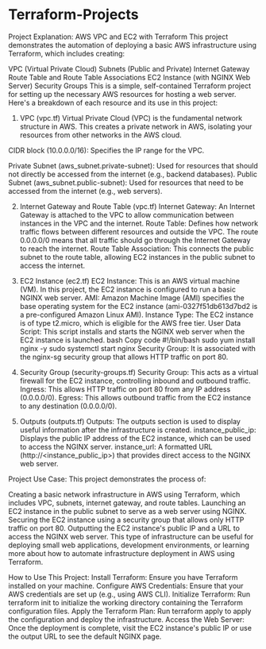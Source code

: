 # Terraform-Projects

Project Explanation: AWS VPC and EC2 with Terraform
This project demonstrates the automation of deploying a basic AWS infrastructure using Terraform, which includes creating:

VPC (Virtual Private Cloud)
Subnets (Public and Private)
Internet Gateway
Route Table and Route Table Associations
EC2 Instance (with NGINX Web Server)
Security Groups
This is a simple, self-contained Terraform project for setting up the necessary AWS resources for hosting a web server. Here's a breakdown of each resource and its use in this project:

1. VPC (vpc.tf)
Virtual Private Cloud (VPC) is the fundamental network structure in AWS. This creates a private network in AWS, isolating your resources from other networks in the AWS cloud.

CIDR block (10.0.0.0/16): Specifies the IP range for the VPC.

Private Subnet (aws_subnet.private-subnet): Used for resources that should not directly be accessed from the internet (e.g., backend databases).
Public Subnet (aws_subnet.public-subnet): Used for resources that need to be accessed from the internet (e.g., web servers).

2. Internet Gateway and Route Table (vpc.tf)
Internet Gateway: An Internet Gateway is attached to the VPC to allow communication between instances in the VPC and the internet.
Route Table: Defines how network traffic flows between different resources and outside the VPC.
The route 0.0.0.0/0 means that all traffic should go through the Internet Gateway to reach the internet.
Route Table Association: This connects the public subnet to the route table, allowing EC2 instances in the public subnet to access the internet.

4. EC2 Instance (ec2.tf)
EC2 Instance: This is an AWS virtual machine (VM). In this project, the EC2 instance is configured to run a basic NGINX web server.
AMI: Amazon Machine Image (AMI) specifies the base operating system for the EC2 instance (ami-0327f51db613d7bd2 is a pre-configured Amazon Linux AMI).
Instance Type: The EC2 instance is of type t2.micro, which is eligible for the AWS free tier.
User Data Script: This script installs and starts the NGINX web server when the EC2 instance is launched.
bash
Copy code
#!/bin/bash
sudo yum install nginx -y
sudo systemctl start nginx
Security Group: It is associated with the nginx-sg security group that allows HTTP traffic on port 80.

6. Security Group (security-groups.tf)
Security Group: This acts as a virtual firewall for the EC2 instance, controlling inbound and outbound traffic.
Ingress: This allows HTTP traffic on port 80 from any IP address (0.0.0.0/0).
Egress: This allows outbound traffic from the EC2 instance to any destination (0.0.0.0/0).

7. Outputs (outputs.tf)
Outputs: The outputs section is used to display useful information after the infrastructure is created.
instance_public_ip: Displays the public IP address of the EC2 instance, which can be used to access the NGINX server.
instance_url: A formatted URL (http://<instance_public_ip>) that provides direct access to the NGINX web server.


Project Use Case:
This project demonstrates the process of:

Creating a basic network infrastructure in AWS using Terraform, which includes VPC, subnets, internet gateway, and route tables.
Launching an EC2 instance in the public subnet to serve as a web server using NGINX.
Securing the EC2 instance using a security group that allows only HTTP traffic on port 80.
Outputting the EC2 instance's public IP and a URL to access the NGINX web server.
This type of infrastructure can be useful for deploying small web applications, development environments, or learning more about how to automate infrastructure deployment in AWS using Terraform.

How to Use This Project:
Install Terraform: Ensure you have Terraform installed on your machine.
Configure AWS Credentials: Ensure that your AWS credentials are set up (e.g., using AWS CLI).
Initialize Terraform: Run terraform init to initialize the working directory containing the Terraform configuration files.
Apply the Terraform Plan: Run terraform apply to apply the configuration and deploy the infrastructure.
Access the Web Server: Once the deployment is complete, visit the EC2 instance's public IP or use the output URL to see the default NGINX page.
